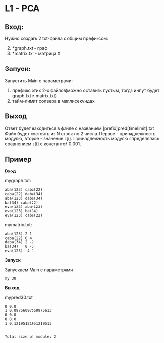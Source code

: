 #   L1 - PCA


##  Вход:
 
 Нужно создать 2 txt-файла с общим префиксом: 


2) *graph.txt - граф
3) *matrix.txt - матрица X

##  Запуск:


Запустить Main с параметрами:
1) префикс этих 2-х файлов(можно оставить пустым, тогда инпут будет graph.txt и matrix.txt)
2) тайм-лимит солвера в миллисекундах

##  Выход


Ответ будет находиться в файле с названием [prefix]pred[timelimit].txt
Файл будет состоять из N строк по 2 числа. Первое - принадлежность модулю, второе - значение a[i]. Принадлежность модулю определялась сравнением a[i] с константой 0.001.

##  Пример
**Вход**

mygraph.txt:


    aba(123) caba(22)
    caba(22) daba(34)
    aba(123) daba(34)
    ba(34) caba(22)
    eva(123) aba(123)
    eva(123) ba(34)
    eva(123) caba(22)
    
mymatrix.txt:

    aba(123) 2 1
    caba(22) 0 4
    daba(34) 2 -2
    ba(34)   0 -3
    eva(123) -4 1
    
**Запуск**

Запускаем Main c параметрами

    my 30
    
**Выход**

mypred30.txt:


    0 0.0
    1 0.09756097560975613
    0 0.0
    0 0.0
    1 0.12195121951219513
    
    
    Total size of module: 2 
    
